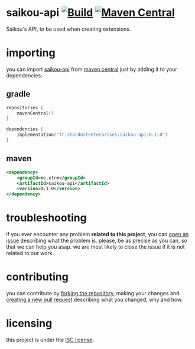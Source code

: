 # saikou-api [![Build][badge-github-ci]][project-gradle-ci] [![Maven Central][badge-mvnc]][project-mvnc]

Saikou's API, to be used when creating extensions.

# importing

you can import [saikou-api][project-url] from [maven central][mvnc] just by adding it to your dependencies:

## gradle

```kotlin
repositories {
    mavenCentral()
}

dependencies {
    implementation("fr.stardustenterprises:saikou-api:0.1.0")
}
```

## maven

```xml
<dependency>
    <groupId>me.xtrm</groupId>
    <artifactId>saikou-api</artifactId>
    <version>0.1.0</version>
</dependency>
```

# troubleshooting

if you ever encounter any problem **related to this project**, you can [open an issue][new-issue] describing what the
problem is. please, be as precise as you can, so that we can help you asap. we are most likely to close the issue if it
is not related to our work.

# contributing

you can contribute by [forking the repository][fork], making your changes and [creating a new pull request][new-pr]
describing what you changed, why and how.

# licensing

this project is under the [ISC license][project-license].


<!-- Links -->

[jvm]: https://adoptium.net "adoptium website"

[kotlin]: https://kotlinlang.org "kotlin website"

[rust]: https://rust-lang.org "rust website"

[mvnc]: https://repo1.maven.org/maven2/ "maven central website"

<!-- Project Links -->

[project-url]: https://github.com/xtrm-en/saikou-api "project github repository"

[fork]: https://github.com/xtrm-en/saikou-api/fork "fork this repository"

[new-pr]: https://github.com/xtrm-en/saikou-api/pulls/new "create a new pull request"

[new-issue]: https://github.com/xtrm-en/saikou-api/issues/new "create a new issue"

[project-mvnc]: https://maven-badges.herokuapp.com/maven-central/fr.stardustenterprises/saikou-api "maven central repository"

[project-gradle-ci]: https://github.com/xtrm-en/saikou-api/actions/workflows/gradle-ci.yml "gradle ci workflow"

[project-license]: https://github.com/xtrm-en/saikou-api/blob/trunk/LICENSE "LICENSE source file"

<!-- Badges -->

[badge-mvnc]: https://maven-badges.herokuapp.com/maven-central/fr.stardustenterprises/saikou-api/badge.svg "maven central badge"

[badge-github-ci]: https://github.com/xtrm-en/saikou-api/actions/workflows/build.yml/badge.svg?branch=trunk "github actions badge"
